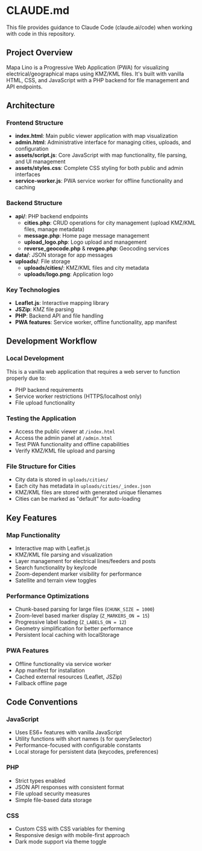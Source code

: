 # CLAUDE.md

This file provides guidance to Claude Code (claude.ai/code) when working with code in this repository.

## Project Overview

Mapa Lino is a Progressive Web Application (PWA) for visualizing electrical/geographical maps using KMZ/KML files. It's built with vanilla HTML, CSS, and JavaScript with a PHP backend for file management and API endpoints.

## Architecture

### Frontend Structure
- **index.html**: Main public viewer application with map visualization
- **admin.html**: Administrative interface for managing cities, uploads, and configuration
- **assets/script.js**: Core JavaScript with map functionality, file parsing, and UI management
- **assets/styles.css**: Complete CSS styling for both public and admin interfaces
- **service-worker.js**: PWA service worker for offline functionality and caching

### Backend Structure
- **api/**: PHP backend endpoints
  - **cities.php**: CRUD operations for city management (upload KMZ/KML files, manage metadata)
  - **message.php**: Home page message management
  - **upload_logo.php**: Logo upload and management
  - **reverse_geocode.php** & **revgeo.php**: Geocoding services
- **data/**: JSON storage for app messages
- **uploads/**: File storage
  - **uploads/cities/**: KMZ/KML files and city metadata
  - **uploads/logo.png**: Application logo

### Key Technologies
- **Leaflet.js**: Interactive mapping library
- **JSZip**: KMZ file parsing
- **PHP**: Backend API and file handling
- **PWA features**: Service worker, offline functionality, app manifest

## Development Workflow

### Local Development
This is a vanilla web application that requires a web server to function properly due to:
- PHP backend requirements
- Service worker restrictions (HTTPS/localhost only)
- File upload functionality

### Testing the Application
- Access the public viewer at `/index.html`
- Access the admin panel at `/admin.html`
- Test PWA functionality and offline capabilities
- Verify KMZ/KML file upload and parsing

### File Structure for Cities
- City data is stored in `uploads/cities/` 
- Each city has metadata in `uploads/cities/_index.json`
- KMZ/KML files are stored with generated unique filenames
- Cities can be marked as "default" for auto-loading

## Key Features

### Map Functionality
- Interactive map with Leaflet.js
- KMZ/KML file parsing and visualization
- Layer management for electrical lines/feeders and posts
- Search functionality by key/code
- Zoom-dependent marker visibility for performance
- Satellite and terrain view toggles

### Performance Optimizations
- Chunk-based parsing for large files (`CHUNK_SIZE = 1000`)
- Zoom-level based marker display (`Z_MARKERS_ON = 15`)
- Progressive label loading (`Z_LABELS_ON = 12`)
- Geometry simplification for better performance
- Persistent local caching with localStorage

### PWA Features
- Offline functionality via service worker
- App manifest for installation
- Cached external resources (Leaflet, JSZip)
- Fallback offline page

## Code Conventions

### JavaScript
- Uses ES6+ features with vanilla JavaScript
- Utility functions with short names (`$` for querySelector)
- Performance-focused with configurable constants
- Local storage for persistent data (keycodes, preferences)

### PHP
- Strict types enabled
- JSON API responses with consistent format
- File upload security measures
- Simple file-based data storage

### CSS
- Custom CSS with CSS variables for theming
- Responsive design with mobile-first approach
- Dark mode support via theme toggle